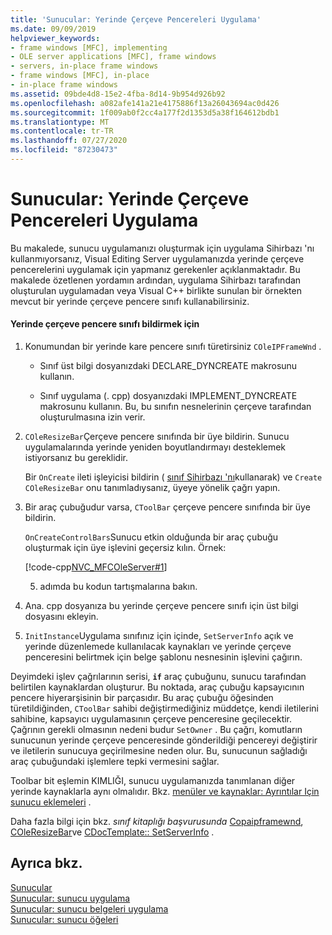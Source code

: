 ```yaml
---
title: 'Sunucular: Yerinde Çerçeve Pencereleri Uygulama'
ms.date: 09/09/2019
helpviewer_keywords:
- frame windows [MFC], implementing
- OLE server applications [MFC], frame windows
- servers, in-place frame windows
- frame windows [MFC], in-place
- in-place frame windows
ms.assetid: 09bde4d8-15e2-4fba-8d14-9b954d926b92
ms.openlocfilehash: a082afe141a21e4175886f13a26043694ac0d426
ms.sourcegitcommit: 1f009ab0f2cc4a177f2d1353d5a38f164612bdb1
ms.translationtype: MT
ms.contentlocale: tr-TR
ms.lasthandoff: 07/27/2020
ms.locfileid: "87230473"
---
```

# <a name="servers-implementing-in-place-frame-windows"></a>Sunucular: Yerinde Çerçeve Pencereleri Uygulama

Bu makalede, sunucu uygulamanızı oluşturmak için uygulama Sihirbazı 'nı kullanmıyorsanız, Visual Editing Server uygulamanızda yerinde çerçeve pencerelerini uygulamak için yapmanız gerekenler açıklanmaktadır. Bu makalede özetlenen yordamın ardından, uygulama Sihirbazı tarafından oluşturulan uygulamadan veya Visual C++ birlikte sunulan bir örnekten mevcut bir yerinde çerçeve pencere sınıfı kullanabilirsiniz.

#### <a name="to-declare-an-in-place-frame-window-class"></a>Yerinde çerçeve pencere sınıfı bildirmek için

1. Konumundan bir yerinde kare pencere sınıfı türetirsiniz `COleIPFrameWnd` .

   - Sınıf üst bilgi dosyanızdaki DECLARE_DYNCREATE makrosunu kullanın.

   - Sınıf uygulama (. cpp) dosyanızdaki IMPLEMENT_DYNCREATE makrosunu kullanın. Bu, bu sınıfın nesnelerinin çerçeve tarafından oluşturulmasına izin verir.

1. `COleResizeBar`Çerçeve pencere sınıfında bir üye bildirin. Sunucu uygulamalarında yerinde yeniden boyutlandırmayı desteklemek istiyorsanız bu gereklidir.

   Bir `OnCreate` ileti işleyicisi bildirin ( [sınıf Sihirbazı 'nı](reference/mfc-class-wizard.md)kullanarak) ve `Create` `COleResizeBar` onu tanımladıysanız, üyeye yönelik çağrı yapın.

1. Bir araç çubuğudur varsa, `CToolBar` çerçeve pencere sınıfında bir üye bildirin.

   `OnCreateControlBars`Sunucu etkin olduğunda bir araç çubuğu oluşturmak için üye işlevini geçersiz kılın. Örnek:

   [!code-cpp[NVC_MFCOleServer#1](../mfc/codesnippet/cpp/servers-implementing-in-place-frame-windows_1.cpp)]

   5. adımda bu kodun tartışmalarına bakın.

1. Ana. cpp dosyanıza bu yerinde çerçeve pencere sınıfı için üst bilgi dosyasını ekleyin.

1. `InitInstance`Uygulama sınıfınız için içinde, `SetServerInfo` açık ve yerinde düzenlemede kullanılacak kaynakları ve yerinde çerçeve penceresini belirtmek için belge şablonu nesnesinin işlevini çağırın.

Deyimdeki işlev çağrılarının serisi, **`if`** araç çubuğunu, sunucu tarafından belirtilen kaynaklardan oluşturur. Bu noktada, araç çubuğu kapsayıcının pencere hiyerarşisinin bir parçasıdır. Bu araç çubuğu öğesinden türetildiğinden, `CToolBar` sahibi değiştirmediğiniz müddetçe, kendi iletilerini sahibine, kapsayıcı uygulamasının çerçeve penceresine geçilecektir. Çağrının gerekli olmasının nedeni budur `SetOwner` . Bu çağrı, komutların sunucunun yerinde çerçeve penceresinde gönderildiği pencereyi değiştirir ve iletilerin sunucuya geçirilmesine neden olur. Bu, sunucunun sağladığı araç çubuğundaki işlemlere tepki vermesini sağlar.

Toolbar bit eşlemin KIMLIĞI, sunucu uygulamanızda tanımlanan diğer yerinde kaynaklarla aynı olmalıdır. Bkz. [menüler ve kaynaklar: Ayrıntılar Için sunucu eklemeleri](../mfc/menus-and-resources-server-additions.md) .

Daha fazla bilgi için bkz. *sınıf kitaplığı başvurusunda* [Copaipframewnd](../mfc/reference/coleipframewnd-class.md), [COleResizeBar](../mfc/reference/coleresizebar-class.md)ve [CDocTemplate:: SetServerInfo](../mfc/reference/cdoctemplate-class.md#setserverinfo) .

## <a name="see-also"></a>Ayrıca bkz.

[Sunucular](../mfc/servers.md)<br/>
[Sunucular: sunucu uygulama](../mfc/servers-implementing-a-server.md)<br/>
[Sunucular: sunucu belgeleri uygulama](../mfc/servers-implementing-server-documents.md)<br/>
[Sunucular: sunucu öğeleri](../mfc/servers-server-items.md)
